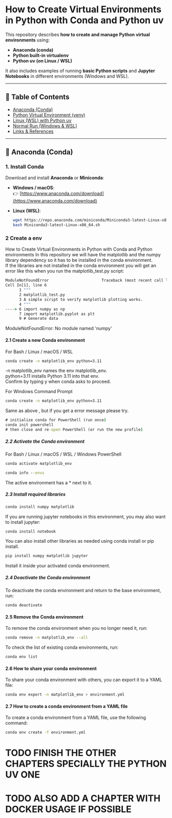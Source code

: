 # How to Create Virtual Environments in Python with Conda and Python uv

This repository describes **how to create and manage Python virtual environments** using:
- **Anaconda (conda)**  
- **Python built-in virtualenv**
- **Python uv (on Linux / WSL)**  

It also includes examples of running **basic Python scripts** and **Jupyter Notebooks** in different environments (Windows and WSL).

---

## 🧩 Table of Contents
- [Anaconda (Conda)](#anaconda-conda)
- [Python Virtual Environment (venv)](#python-virtual-environment-venv)
- [Linux (WSL) with Python uv](#linux-wsl-with-python-uv)
- [Normal Run (Windows & WSL)](#normal-run-windows--wsl)
- [Links & References](#links--useful-referencesdocumentation)

---

## 🐍 Anaconda (Conda)

### 1. Install Conda
Download and install **Anaconda** or **Miniconda**:

- **Windows / macOS**:  
  👉 [https://www.anaconda.com/download](https://www.anaconda.com/download)

- **Linux (WSL)**:  
  ```bash
  wget https://repo.anaconda.com/miniconda/Miniconda3-latest-Linux-x86_64.sh
  bash Miniconda3-latest-Linux-x86_64.sh

### 2 Create a env

How to Create Virtual Environments in Python with Conda and Python environments 
In this repository we will have the matplotlib and the numpy library dependency so it has to be installed in the conda environment.  
If the libraries are not installed in the conda environment you will get an error like this when you run the matplotlib_test.py script:  

```cmd
ModuleNotFoundError                       Traceback (most recent call last)
Cell In[1], line 6
      1 """
      2 matplotlib_test.py
      3 A simple script to verify matplotlib plotting works.
      4 """
----> 6 import numpy as np
      7 import matplotlib.pyplot as plt
      9 # Generate data
```      

ModuleNotFoundError: No module named 'numpy'

#### 2.1 Create a new Conda environment 

For Bash / Linux / macOS / WSL  

```bash
conda create -n matplotlib_env python=3.11
```   
-n matplotlib_env names the env matplotlib_env.  
python=3.11 installs Python 3.11 into that env.  
Confirm by typing y when conda asks to proceed.  

For Windows Command Prompt  

```cmd
conda create -n matplotlib_env python=3.11
```
Same as above , but if you get a error message please try.  

```cmd
# initialize conda for PowerShell (run once)
conda init powershell
# then close and re-open PowerShell (or run the new profile)
```  

##### 2.2 Activate the Conda environment

For Bash / Linux / macOS / WSL / Windows PowerShell  
```bash
conda activate matplotlib_env
```  

```cmd
conda info --envs
```
The active environment has a * next to it.  

##### 2.3 Install required libraries
```bash
conda install numpy matplotlib 
```
If you are running jupyter notebooks in this environment, you may also want to install jupyter:  
```bash
conda install notebook
```  

You can also install other libraries as needed using conda install or pip install.  
```bash
pip install numpy matplotlib jupyter
```
Install it inside your activated conda environment.  

##### 2.4 Deactivate the Conda environment
To deactivate the conda environment and return to the base environment, run:
```bash
conda deactivate
```
#### 2.5 Remove the Conda environment
To remove the conda environment when you no longer need it, run:
```bash
conda remove -n matplotlib_env --all
```   

To check the list of existing conda environments, run:
```bash
conda env list
```
#### 2.6 How to share your conda environment
To share your conda environment with others, you can export it to a YAML file:
```bash
conda env export -n matplotlib_env > environment.yml
```

#### 2.7 How to create a conda environment from a YAML file
To create a conda environment from a YAML file, use the following command:
```bash
conda env create -f environment.yml
```

# TODO FINISH THE OTHER CHAPTERS SPECIALLY THE PYTHON UV ONE 
# TODO ALSO ADD A CHAPTER WITH DOCKER USAGE IF POSSIBLE